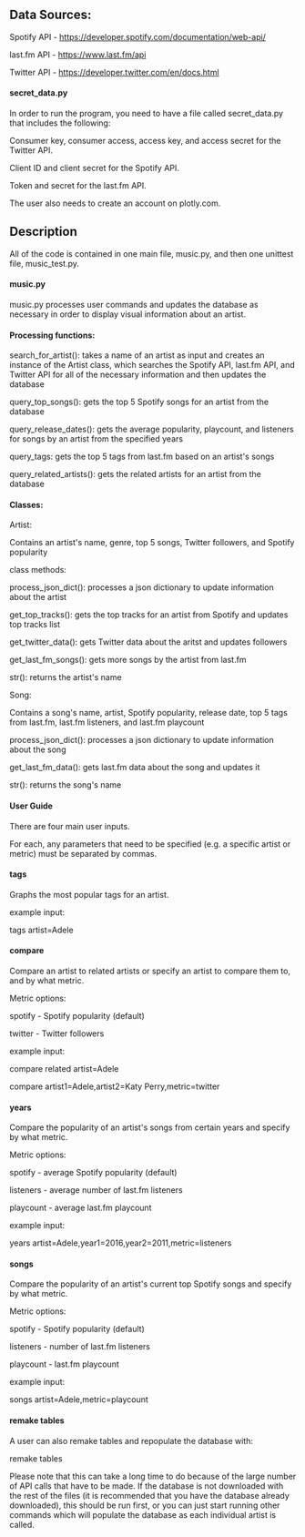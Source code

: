 ## Data Sources:

Spotify API - https://developer.spotify.com/documentation/web-api/

last.fm API - https://www.last.fm/api

Twitter API - https://developer.twitter.com/en/docs.html

#### secret_data.py

In order to run the program, you need to have a file called secret_data.py that includes the following:

Consumer key, consumer access, access key, and access secret for the Twitter API.

Client ID and client secret for the Spotify API.

Token and secret for the last.fm API.

The user also needs to create an account on plotly.com.

## Description
All of the code is contained in one main file, music.py, and then one unittest file, music_test.py.

#### music.py
music.py processes user commands and updates the database as necessary in order to display visual information about an artist.

#### Processing functions:
search_for_artist(): takes a name of an artist as input and creates an instance of the Artist class, which searches the Spotify API, last.fm API, and Twitter API for all of the necessary information and then updates the database

query_top_songs(): gets the top 5 Spotify songs for an artist from the database

query_release_dates(): gets the average popularity, playcount, and listeners for songs by an artist from the specified years

query_tags: gets the top 5 tags from last.fm based on an artist's songs

query_related_artists(): gets the related artists for an artist from the database

#### Classes:
Artist:

Contains an artist's name, genre, top 5 songs, Twitter followers, and Spotify popularity

class methods:

process_json_dict(): processes a json dictionary to update information about the artist

get_top_tracks(): gets the top tracks for an artist from Spotify and updates top tracks list

get_twitter_data(): gets Twitter data about the aritst and updates followers

get_last_fm_songs(): gets more songs by the artist from last.fm

str(): returns the artist's name

Song:

Contains a song's name, artist, Spotify popularity, release date, top 5 tags from last.fm, last.fm listeners, and last.fm playcount

process_json_dict(): processes a json dictionary to update information about the song

get_last_fm_data(): gets last.fm data about the song and updates it

str(): returns the song's name

#### User Guide
There are four main user inputs.

For each, any parameters that need to be specified (e.g. a specific artist or metric) must be separated by commas.

#### tags

Graphs the most popular tags for an artist.

example input:

tags artist=Adele




#### compare

Compare an artist to related artists or specify an artist to compare them to, and by what metric.

Metric options:

spotify - Spotify popularity (default)

twitter - Twitter followers

example input:

compare related artist=Adele

compare artist1=Adele,artist2=Katy Perry,metric=twitter




#### years

Compare the popularity of an artist's songs from certain years and specify by what metric.

Metric options:

spotify - average Spotify popularity (default)

listeners - average number of last.fm listeners

playcount - average last.fm playcount

example input:

years artist=Adele,year1=2016,year2=2011,metric=listeners




#### songs

Compare the popularity of an artist's current top Spotify songs and specify by what metric.

Metric options:

spotify - Spotify popularity (default)

listeners - number of last.fm listeners

playcount - last.fm playcount

example input:

songs artist=Adele,metric=playcount

#### remake tables
A user can also remake tables and repopulate the database with:

remake tables

Please note that this can take a long time to do because of the large number of API calls that have to be made. If the database is not downloaded with the rest of the files (it is recommended that you have the database already downloaded), this should be run first, or you can just start running other commands which will populate the database as each individual artist is called.

